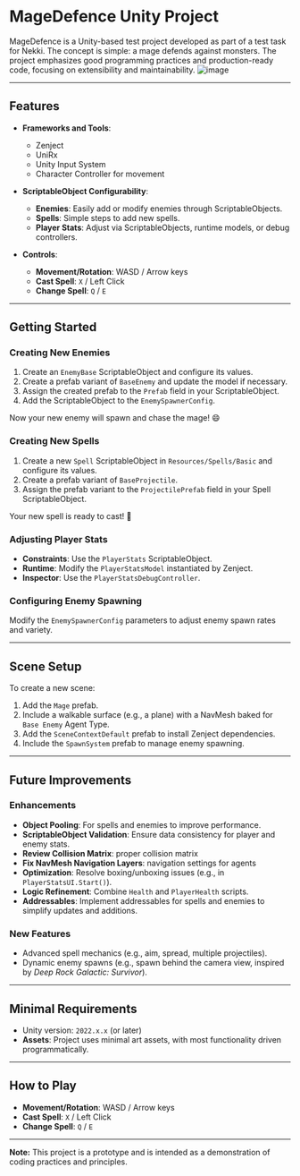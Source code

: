 # MageDefence Unity Project

MageDefence is a Unity-based test project developed as part of a test task for Nekki. The concept is simple: a mage defends against monsters. The project emphasizes good programming practices and production-ready code, focusing on extensibility and maintainability.
![image](https://github.com/user-attachments/assets/c13c3012-7e79-49a5-a358-b12d9b9d4132)

---

## Features

- **Frameworks and Tools**:
  - Zenject
  - UniRx
  - Unity Input System
  - Character Controller for movement

- **ScriptableObject Configurability**:
  - **Enemies**: Easily add or modify enemies through ScriptableObjects.
  - **Spells**: Simple steps to add new spells.
  - **Player Stats**: Adjust via ScriptableObjects, runtime models, or debug controllers.

- **Controls**:
  - **Movement/Rotation**: WASD / Arrow keys
  - **Cast Spell**: `X` / Left Click
  - **Change Spell**: `Q` / `E`

---

## Getting Started

### Creating New Enemies
1. Create an `EnemyBase` ScriptableObject and configure its values.
2. Create a prefab variant of `BaseEnemy` and update the model if necessary.
3. Assign the created prefab to the `Prefab` field in your ScriptableObject.
4. Add the ScriptableObject to the `EnemySpawnerConfig`.

Now your new enemy will spawn and chase the mage! 😄

### Creating New Spells
1. Create a new `Spell` ScriptableObject in `Resources/Spells/Basic` and configure its values.
2. Create a prefab variant of `BaseProjectile`.
3. Assign the prefab variant to the `ProjectilePrefab` field in your Spell ScriptableObject.

Your new spell is ready to cast! 🎉

### Adjusting Player Stats
- **Constraints**: Use the `PlayerStats` ScriptableObject.
- **Runtime**: Modify the `PlayerStatsModel` instantiated by Zenject.
- **Inspector**: Use the `PlayerStatsDebugController`.

### Configuring Enemy Spawning
Modify the `EnemySpawnerConfig` parameters to adjust enemy spawn rates and variety.

---

## Scene Setup
To create a new scene:
1. Add the `Mage` prefab.
2. Include a walkable surface (e.g., a plane) with a NavMesh baked for `Base Enemy` Agent Type.
3. Add the `SceneContextDefault` prefab to install Zenject dependencies.
4. Include the `SpawnSystem` prefab to manage enemy spawning.

---

## Future Improvements

### Enhancements
- **Object Pooling**: For spells and enemies to improve performance.
- **ScriptableObject Validation**: Ensure data consistency for player and enemy stats.
- **Review Collision Matrix**: proper collision matrix
- **Fix NavMesh Navigation Layers**: navigation settings for agents 
- **Optimization**: Resolve boxing/unboxing issues (e.g., in `PlayerStatsUI.Start()`).
- **Logic Refinement**: Combine `Health` and `PlayerHealth` scripts.
- **Addressables**: Implement addressables for spells and enemies to simplify updates and additions.

### New Features
- Advanced spell mechanics (e.g., aim, spread, multiple projectiles).
- Dynamic enemy spawns (e.g., spawn behind the camera view, inspired by *Deep Rock Galactic: Survivor*).

---

## Minimal Requirements
- Unity version: `2022.x.x` (or later)
- **Assets**: Project uses minimal art assets, with most functionality driven programmatically.

---

## How to Play
- **Movement/Rotation**: WASD / Arrow keys
- **Cast Spell**: `X` / Left Click
- **Change Spell**: `Q` / `E`

---

**Note:** This project is a prototype and is intended as a demonstration of coding practices and principles.
